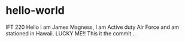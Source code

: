 # hello-world
IFT 220 
Hello I am James Magness, I am Active duty Air Force and am stationed in Hawaii. LUCKY ME!!
This it the commit...
